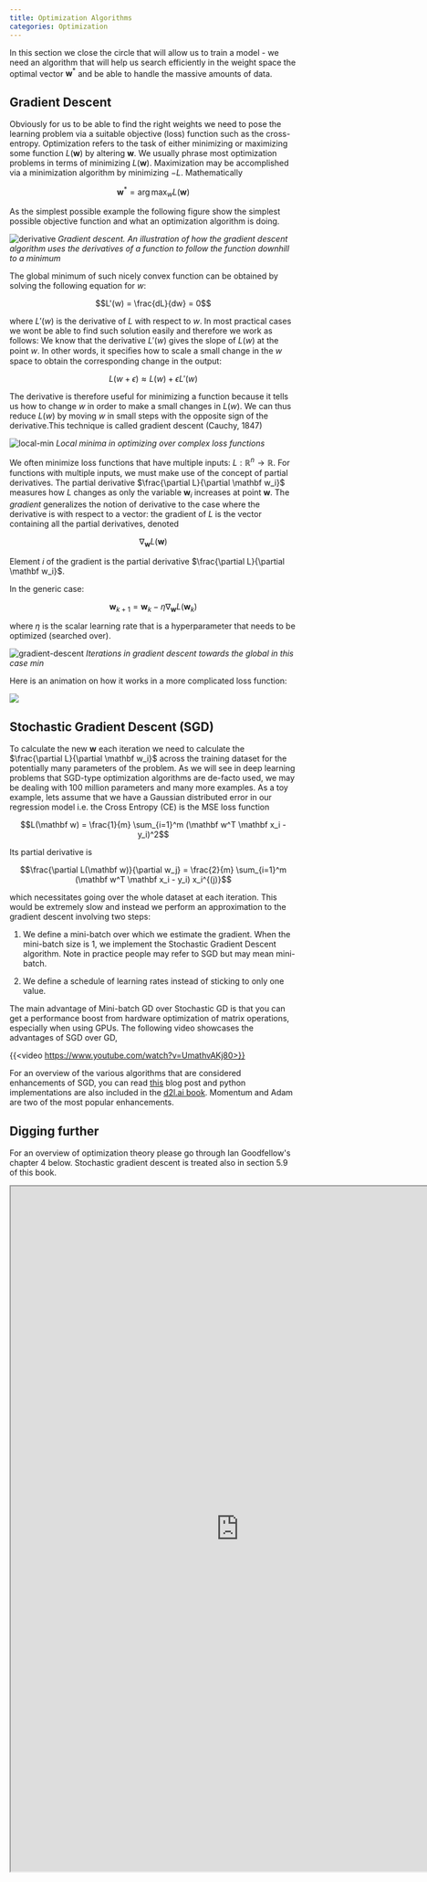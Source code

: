 ```yaml
---
title: Optimization Algorithms
categories: Optimization
---
```


In this section we close the circle that will allow us to train a model - we need an algorithm that will help us search efficiently in the weight space the optimal vector $\mathbf w^*$ and be able to handle the massive amounts of data. 

## Gradient Descent

Obviously for us to be able to find the right weights we need to pose the learning problem via a suitable objective (loss) function such as the cross-entropy.  Optimization refers to the task of either minimizing or maximizing some function $L(\mathbf w)$ by altering $\mathbf w$. We usually phrase most optimization problems in terms of minimizing $L(\mathbf w)$. Maximization may be accomplished via a minimization algorithm by minimizing $−L$. Mathematically

$$\mathbf w^* = \arg \max_w L(\mathbf w)$$

As the simplest possible example the following figure show the simplest possible objective function and what an optimization algorithm is doing. 

![derivative](images/derivative.png)
*Gradient descent. An illustration of how the gradient descent algorithm uses the derivatives of a function to follow the function downhill to a minimum*

The global minimum of such nicely convex function can be obtained by solving the following equation for $w$: 

$$L'(w) = \frac{dL}{dw} = 0$$ 

where $L'(w)$ is the derivative of $L$ with respect to $w$. In most practical cases we wont be able to find such solution easily and therefore we work as follows: We know that the  derivative $L'(w)$ gives the slope of $L(w)$ at the point $w$. In other words, it speciﬁes how to scale a small change in the $w$ space to obtain the corresponding change in the output: 

$$ L(w + \epsilon) \approx L(w) + \epsilon L'(w)$$

The derivative is therefore useful for minimizing a function because it tells us how to change $w$ in order to make a small changes in $L(w$). We can thus reduce $L(w)$ by moving $w$ in small steps with the opposite sign of the derivative.This technique is called gradient descent (Cauchy, 1847) 

![local-min](images/local-min.png)
*Local minima in optimizing over complex loss functions*

We often minimize loss functions that have multiple inputs: $L: \mathbb R^n→ \mathbb R$. For functions with multiple inputs, we must make use of the concept of partial derivatives. The partial derivative $\frac{\partial L}{\partial \mathbf w_i}$ measures how $L$ changes as only the variable $\mathbf w_i$ increases at point $\mathbf w$. The _gradient_ generalizes the notion of derivative to the case where the derivative is with respect to a vector: the gradient of $L$ is the vector containing all the partial derivatives, denoted

$$\nabla_{\mathbf w} L(\mathbf w)$$

Element $i$ of the gradient is the partial derivative $\frac{\partial L}{\partial \mathbf w_i}$.

In the generic case: 

$$\mathbf w_{k+1} = \mathbf w_k - \eta \nabla_{\mathbf w} L(\mathbf w_k)$$

where $\eta$ is the scalar learning rate that is a hyperparameter that needs to be optimized (searched over). 

![gradient-descent](images/gradient-descent.png)
*Iterations in gradient descent towards the global in this case min*

Here is an animation on how it works in a more complicated loss function:

![](images/sgd.gif)

## Stochastic Gradient Descent (SGD)

To calculate the new $\mathbf w$ each iteration we need to calculate the $\frac{\partial L}{\partial \mathbf w_i}$ across the training dataset for the potentially many parameters of the problem. As we will see in deep learning problems that SGD-type optimization algorithms are de-facto used, we may be dealing with 100 million parameters and many more examples. As a toy example, lets assume that we have a Gaussian distributed error in our regression model i.e. the Cross Entropy (CE) is the MSE loss function 

$$L(\mathbf w) = \frac{1}{m} \sum_{i=1}^m (\mathbf w^T \mathbf x_i - y_i)^2$$

Its partial derivative is 

$$\frac{\partial L(\mathbf w)}{\partial w_j} = \frac{2}{m} \sum_{i=1}^m (\mathbf w^T \mathbf x_i - y_i) x_i^{(j)}$$

which necessitates going over the whole dataset at each iteration. This would be extremely slow and instead we perform an approximation to the gradient descent involving two steps:

1. We define a mini-batch over which we estimate the gradient. When the mini-batch size is 1, we implement the Stochastic Gradient Descent algorithm. Note in practice people may refer to SGD but may mean mini-batch. 
   
2. We define a schedule of learning rates instead of sticking to only one value. 

The main advantage of Mini-batch GD over Stochastic GD is that you can get a performance boost from hardware optimization of matrix operations, especially when using GPUs. The following video showcases the advantages of SGD over GD, 

{{<video https://www.youtube.com/watch?v=UmathvAKj80>}}


For an overview of the various algorithms that are considered enhancements of SGD,  you can read [this](https://www.ruder.io/optimizing-gradient-descent/) blog post and python implementations are also included in the [d2l.ai book](https://d2l.ai/). Momentum and Adam are two of the most popular enhancements.

## Digging further

For an overview of optimization theory please go through Ian Goodfellow's chapter 4 below. Stochastic gradient descent is treated also in section 5.9 of this book.  

<iframe src="https://www.deeplearningbook.org/contents/numerical.html" width="800" height="1200"></iframe>
